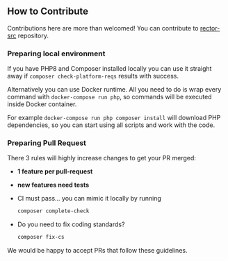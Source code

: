 ## How to Contribute

Contributions here are more than welcomed! You can contribute to [rector-src](https://github.com/rectorphp/rector-src) repository.

### Preparing local environment

If you have PHP8 and Composer installed locally you can use it straight away if `composer check-platform-reqs` results with success.

Alternatively you can use Docker runtime. All you need to do is wrap every command with `docker-compose run php`, so commands will be executed inside Docker container.

For example `docker-compose run php composer install` will download PHP dependencies, so you can start using all scripts and work with the code.

### Preparing Pull Request

There 3 rules will highly increase changes to get your PR merged:

- **1 feature per pull-request**
- **new features need tests**
- CI must pass... you can mimic it locally by running

    ```bash
    composer complete-check
    ```

- Do you need to fix coding standards?

    ```bash
    composer fix-cs
    ```

We would be happy to accept PRs that follow these guidelines.